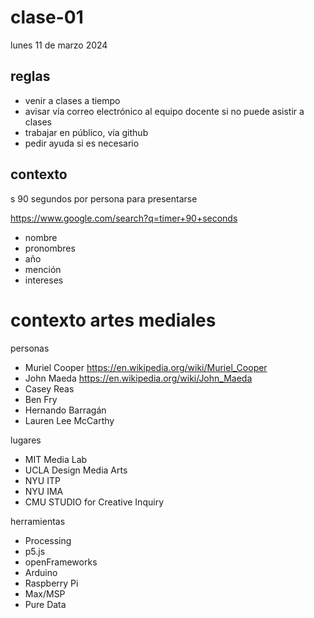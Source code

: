 # clase-01

lunes 11 de marzo 2024

## reglas

- venir a clases a tiempo
- avisar vía correo electrónico al equipo docente si no puede asistir a clases
- trabajar en público, vía github
- pedir ayuda si es necesario

## contexto

s
90 segundos por persona para presentarse

https://www.google.com/search?q=timer+90+seconds

- nombre
- pronombres
- año
- mención
- intereses

# contexto artes mediales

personas

- Muriel Cooper https://en.wikipedia.org/wiki/Muriel_Cooper
- John Maeda https://en.wikipedia.org/wiki/John_Maeda
- Casey Reas
- Ben Fry
- Hernando Barragán
- Lauren Lee McCarthy

lugares

- MIT Media Lab
- UCLA Design Media Arts
- NYU ITP
- NYU IMA
- CMU STUDIO for Creative Inquiry

herramientas

- Processing
- p5.js
- openFrameworks
- Arduino
- Raspberry Pi
- Max/MSP
- Pure Data
